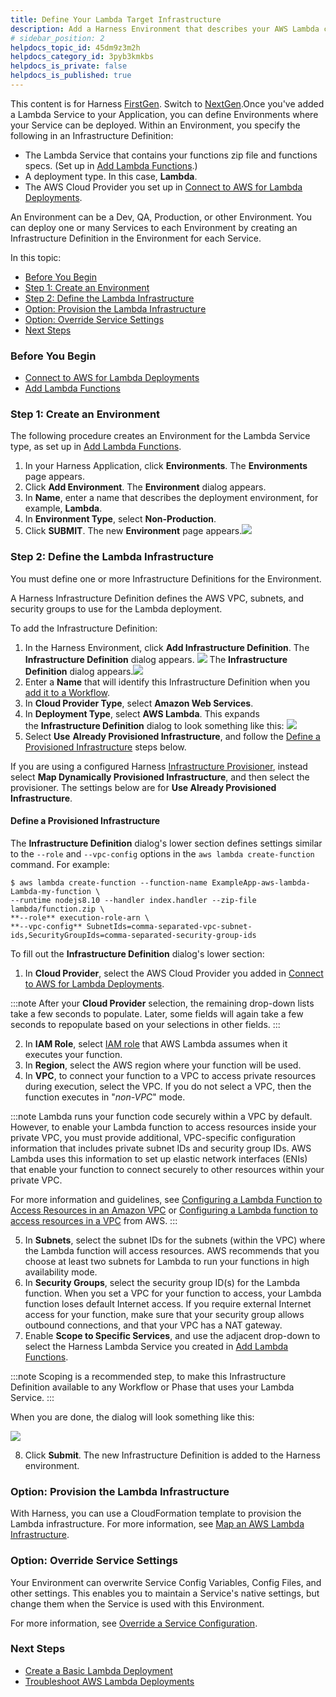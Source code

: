 ```yaml
---
title: Define Your Lambda Target Infrastructure
description: Add a Harness Environment that describes your AWS Lambda computing service.
# sidebar_position: 2
helpdocs_topic_id: 45dm9z3m2h
helpdocs_category_id: 3pyb3kmkbs
helpdocs_is_private: false
helpdocs_is_published: true
---
```


This content is for Harness [FirstGen](/docs/get-started/harness-first-gen-vs-harness-next-gen.md). Switch to [NextGen](/docs/continuous-delivery/deploy-srv-diff-platforms/serverless-lambda-cd-quickstart.md).Once you've added a Lambda Service to your Application, you can define Environments where your Service can be deployed. Within an Environment, you specify the following in an Infrastructure Definition:

* The Lambda Service that contains your functions zip file and functions specs. (Set up in [Add Lambda Functions](2-service-for-lambda.md).)
* A deployment type. In this case, **Lambda**.
* The AWS Cloud Provider you set up in [Connect to AWS for Lambda Deployments](1-delegate-and-connectors-for-lambda.md).

An Environment can be a Dev, QA, Production, or other Environment. You can deploy one or many Services to each Environment by creating an Infrastructure Definition in the Environment for each Service.

In this topic:

* [Before You Begin](#before_you_begin)
* [Step 1: Create an Environment](#step_1_create_an_environment)
* [Step 2: Define the Lambda Infrastructure](#step_2_define_the_lambda_infrastructure)
* [Option: Provision the Lambda Infrastructure](#option_provision_the_lambda_infrastructure)
* [Option: Override Service Settings](#option_override_service_settings)
* [Next Steps](#next_steps)

### Before You Begin

* [Connect to AWS for Lambda Deployments](1-delegate-and-connectors-for-lambda.md)
* [Add Lambda Functions](2-service-for-lambda.md)

### Step 1: Create an Environment

The following procedure creates an Environment for the Lambda Service type, as set up in [Add Lambda Functions](2-service-for-lambda.md).

1. In your Harness Application, click **Environments**. The **Environments** page appears.
2. Click **Add Environment**. The **Environment** dialog appears.
3. In **Name**, enter a name that describes the deployment environment, for example, **Lambda**.
4. In **Environment Type**, select **Non-Production**.
5. Click **SUBMIT**. The new **Environment** page appears.![](./static/3-lambda-environments-23.png)

### Step 2: Define the Lambda Infrastructure

You must define one or more Infrastructure Definitions for the Environment.

A Harness Infrastructure Definition defines the AWS VPC, subnets, and security groups to use for the Lambda deployment.

To add the Infrastructure Definition:

1. In the Harness Environment, click **Add Infrastructure Definition**. The **Infrastructure Definition** dialog appears.
   ![](./static/3-lambda-environments-24.png)
   The **Infrastructure Definition** dialog appears.![](./static/3-lambda-environments-25.png)
2. Enter a **Name** that will identify this Infrastructure Definition when you [add it to a Workflow](4-lambda-workflows-and-deployments.md).
3. In **Cloud Provider Type**, select **Amazon Web Services**.
4. In **Deployment Type**, select **AWS Lambda**. This expands the **Infrastructure Definition** dialog to look something like this:
   ![](./static/3-lambda-environments-26.png)
5. Select **Use** **Already Provisioned Infrastructure**, and follow the [Define a Provisioned Infrastructure](#define_provisioned_infrastructure) steps below.

If you are using a configured Harness [Infrastructure Provisioner](../../model-cd-pipeline/infrastructure-provisioner/add-an-infra-provisioner.md), instead select **Map Dynamically Provisioned Infrastructure**, and then select the provisioner. The settings below are for **Use Already Provisioned Infrastructure**.

#### Define a Provisioned Infrastructure

The **Infrastructure Definition** dialog's lower section defines settings similar to the `‑‑role` and `‑‑vpc-config` options in the `aws lambda create-function` command. For example:


```
$ aws lambda create-function --function-name ExampleApp-aws-lambda-Lambda-my-function \  
--runtime nodejs8.10 --handler index.handler --zip-file lambda/function.zip \  
**--role** execution-role-arn \  
**--vpc-config** SubnetIds=comma-separated-vpc-subnet-ids,SecurityGroupIds=comma-separated-security-group-ids
```
To fill out the **Infrastructure Definition** dialog's lower section:

1. In **Cloud Provider**, select the AWS Cloud Provider you added in [Connect to AWS for Lambda Deployments](1-delegate-and-connectors-for-lambda.md).

:::note
After your **Cloud Provider** selection, the remaining drop-down lists take a few seconds to populate. Later, some fields will again take a few seconds to repopulate based on your selections in other fields.
:::
   
2. In **IAM Role**, select [IAM role](https://docs.aws.amazon.com/lambda/latest/dg/lambda-intro-execution-role.html) that AWS Lambda assumes when it executes your function.
3. In **Region**, select the AWS region where your function will be used.
4. In **VPC**, to connect your function to a VPC to access private resources during execution, select the VPC. If you do not select a VPC, then the function executes in "*non-VPC*" mode.

:::note
Lambda runs your function code securely within a VPC by default. However, to enable your Lambda function to access resources inside your private VPC, you must provide additional, VPC-specific configuration information that includes private subnet IDs and security group IDs. AWS Lambda uses this information to set up elastic network interfaces (ENIs) that enable your function to connect securely to other resources within your private VPC. 

For more information and guidelines, see [Configuring a Lambda Function to Access Resources in an Amazon VPC](https://docs.aws.amazon.com/lambda/latest/dg/vpc.html) or [Configuring a Lambda function to access resources in a VPC](https://docs.aws.amazon.com/lambda/latest/dg/configuration-vpc.html) from AWS.
:::
   
5. In **Subnets**, select the subnet IDs for the subnets (within the VPC) where the Lambda function will access resources. AWS recommends that you choose at least two subnets for Lambda to run your functions in high availability mode.
6. In **Security Groups**, select the security group ID(s) for the Lambda function. When you set a VPC for your function to access, your Lambda function loses default Internet access. If you require external Internet access for your function, make sure that your security group allows outbound connections, and that your VPC has a NAT gateway.
7. Enable **Scope to Specific Services**, and use the adjacent drop-down to select the Harness Lambda Service you created in [Add Lambda Functions](2-service-for-lambda.md).

:::note
Scoping is a recommended step, to make this Infrastructure Definition available to any Workflow or Phase that uses your Lambda Service.
:::

   When you are done, the dialog will look something like this:

   ![](./static/3-lambda-environments-27.png)

8. Click **Submit**. The new Infrastructure Definition is added to the Harness environment.

### Option: Provision the Lambda Infrastructure

With Harness, you can use a CloudFormation template to provision the Lambda infrastructure. For more information, see [Map an AWS Lambda Infrastructure](../cloudformation-category/map-cloud-formation-infrastructure.md#option-3-map-an-aws-lambda-infrastructure).

### Option: Override Service Settings

Your Environment can overwrite Service Config Variables, Config Files, and other settings. This enables you to maintain a Service's native settings, but change them when the Service is used with this Environment.

For more information, see [Override a Service Configuration](../../model-cd-pipeline/environments/environment-configuration.md#override-a-service-configuration).

### Next Steps

* [Create a Basic Lambda Deployment](4-lambda-workflows-and-deployments.md)
* [Troubleshoot AWS Lambda Deployments](../../../firstgen-troubleshooting/troubleshooting-harness.md#aws-lambda)

